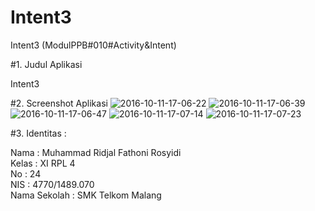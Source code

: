 # Intent3
Intent3 (ModulPPB#010#Activity&Intent)

#1. Judul Aplikasi

Intent3

#2. Screenshot Aplikasi
![2016-10-11-17-06-22](https://cloud.githubusercontent.com/assets/21316966/19267076/f14fbb28-8fd6-11e6-999a-c62ed539024c.png)
![2016-10-11-17-06-39](https://cloud.githubusercontent.com/assets/21316966/19267072/f08a1de6-8fd6-11e6-84f8-fb843bcad61b.png)
![2016-10-11-17-06-47](https://cloud.githubusercontent.com/assets/21316966/19267074/f1173640-8fd6-11e6-946a-1c5d5493f3d9.png)
![2016-10-11-17-07-14](https://cloud.githubusercontent.com/assets/21316966/19267075/f12d9930-8fd6-11e6-9683-9b4e68afa2be.png)
![2016-10-11-17-07-23](https://cloud.githubusercontent.com/assets/21316966/19267073/f08f35c4-8fd6-11e6-8e24-7a8ee49c8d88.png)

#3. Identitas :

Nama : Muhammad Ridjal Fathoni Rosyidi <br>
Kelas : XI RPL 4 <br>
No : 24 <br>
NIS : 4770/1489.070 <br> 
Nama Sekolah : SMK Telkom Malang <br>
